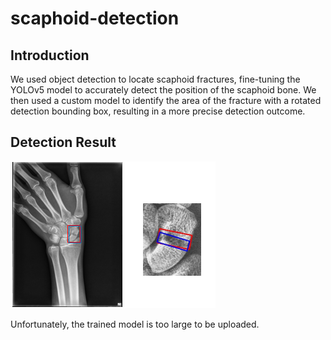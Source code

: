 # scaphoid-detection
## Introduction
We used object detection to locate scaphoid fractures, fine-tuning the YOLOv5 model to accurately detect the position of the scaphoid bone. We then used a custom model to identify the area of the fracture with a rotated detection bounding box, resulting in a more precise detection outcome.  
## Detection Result
![image](https://github.com/MinHsuanYu/scaphoid-detection/blob/main/example.png)  
  
  
Unfortunately, the trained model is too large to be uploaded.
